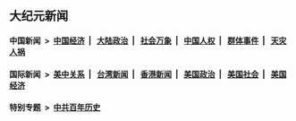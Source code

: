 ## 大纪元新闻

#### 中国新闻 &nbsp;>&nbsp; [中国经济](indexes/ncid283/README.md?11141645) &nbsp;| &nbsp; [大陆政治](indexes/ncid277/README.md?11141645) &nbsp;| &nbsp; [社会万象](indexes/ncid282/README.md?11141645) &nbsp;| &nbsp; [中国人权](indexes/ncid278/README.md?11141645) &nbsp;| &nbsp; [群体事件](indexes/ncid279/README.md?11141645) &nbsp;| &nbsp; [天灾人祸](indexes/ncid280/README.md?11141645)

#### 国际新闻 &nbsp;>&nbsp; [美中关系](indexes/nf1412576/README.md?11141645) &nbsp;| &nbsp; [台湾新闻](indexes/ncid1349361/README.md?11141645) &nbsp;| &nbsp; [香港新闻](indexes/ncid1349362/README.md?11141645) &nbsp;| &nbsp; [美国政治](indexes/ncid1078159/README.md?11141645) &nbsp;| &nbsp; [美国社会](indexes/ncid1078160/README.md?11141645) &nbsp;| &nbsp; [美国经济](indexes/ncid1078158/README.md?11141645)

#### 特别专题 &nbsp;>&nbsp; [中共百年历史](https://github.com/epoch-news/epoch-special/blob/master/README.md?11141645)  
